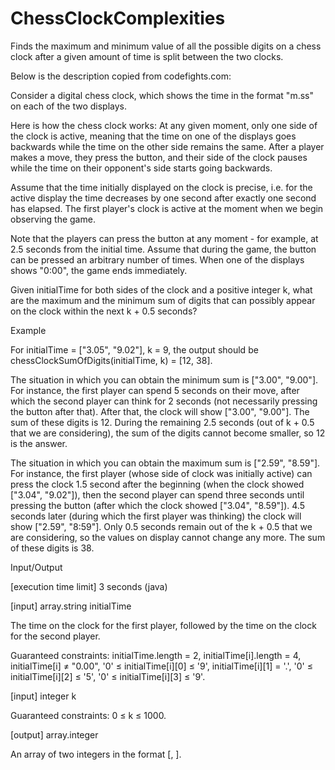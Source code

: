 # ChessClockComplexities
Finds the maximum and minimum value of all the possible digits on a chess clock after a given amount of time is split between the two clocks.

Below is the description copied from codefights.com:

Consider a digital chess clock, which shows the time in the format "m.ss" on each of the two displays.

Here is how the chess clock works: At any given moment, only one side of the clock is active, meaning that the time on one of the displays goes backwards while the time on the other side remains the same. After a player makes a move, they press the button, and their side of the clock pauses while the time on their opponent's side starts going backwards.

Assume that the time initially displayed on the clock is precise, i.e. for the active display the time decreases by one second after exactly one second has elapsed. The first player's clock is active at the moment when we begin observing the game.

Note that the players can press the button at any moment - for example, at 2.5 seconds from the initial time. Assume that during the game, the button can be pressed an arbitrary number of times. When one of the displays shows "0:00", the game ends immediately.

Given initialTime for both sides of the clock and a positive integer k, what are the maximum and the minimum sum of digits that can possibly appear on the clock within the next k + 0.5 seconds?

Example

For initialTime = ["3.05", "9.02"], k = 9, the output should be
chessClockSumOfDigits(initialTime, k) = [12, 38].

The situation in which you can obtain the minimum sum is ["3.00", "9.00"]. For instance, the first player can spend 5 seconds on their move, after which the second player can think for 2 seconds (not necessarily pressing the button after that). After that, the clock will show ["3.00", "9.00"]. The sum of these digits is 12. During the remaining 2.5 seconds (out of k + 0.5 that we are considering), the sum of the digits cannot become smaller, so 12 is the answer.

The situation in which you can obtain the maximum sum is ["2.59", "8.59"]. For instance, the first player (whose side of clock was initially active) can press the clock 1.5 second after the beginning (when the clock showed ["3.04", "9.02"]), then the second player can spend three seconds until pressing the button (after which the clock showed ["3.04", "8.59"]). 4.5 seconds later (during which the first player was thinking) the clock will show ["2.59", "8:59"]. Only 0.5 seconds remain out of the k + 0.5 that we are considering, so the values on display cannot change any more. The sum of these digits is 38.

Input/Output

[execution time limit] 3 seconds (java)

[input] array.string initialTime

The time on the clock for the first player, followed by the time on the clock for the second player.

Guaranteed constraints:
initialTime.length = 2,
initialTime[i].length = 4,
initialTime[i] ≠ "0.00",
'0' ≤ initialTime[i][0] ≤ '9',
initialTime[i][1] = '.',
'0' ≤ initialTime[i][2] ≤ '5',
'0' ≤ initialTime[i][3] ≤ '9'.

[input] integer k

Guaranteed constraints:
0 ≤ k ≤ 1000.

[output] array.integer

An array of two integers in the format [<minimum sum value>, <maximum sum value>].
